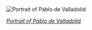 
![Portrait of Pablo de Valladolid](https://upload.wikimedia.org/wikipedia/commons/thumb/5/52/Vel%C3%A1zquez_-_Pablo_de_Valladolid_%28Museo_del_Prado%2C_1636-37%29.jpg/450px-Vel%C3%A1zquez_-_Pablo_de_Valladolid_%28Museo_del_Prado%2C_1636-37%29.jpg)

*[Portrait of Pablo de Valladolid](https://wikipedia.org/wiki/File:Vel%C3%A1zquez_-_Pablo_de_Valladolid_(Museo_del_Prado,_1636-37).jpg)*
